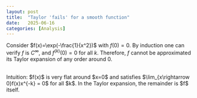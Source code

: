 ```yaml
---
layout: post
title:  "Taylor 'fails' for a smooth function"
date:   2025-06-16
categories: [Analysis]
---
```


Consider $f(x)=\exp(-\frac{1}{x^2})$ with $f(0)=0$. By induction one can verify $f$ is $C^\infty$, and $f^{(k)}(0)=0$ for all $k$. 
Therefore, $f$ cannot be approximated its Taylor expansion of any order around $0$.  

<br>
Intuition: 
$f(x)$ is very flat around $x=0$ and satisfies $\lim_{x\rightarrow 0}f(x)x^{-k} = 0$ for all $k$. 
In the Taylor expansion, the remainder is $f$ itself. 
